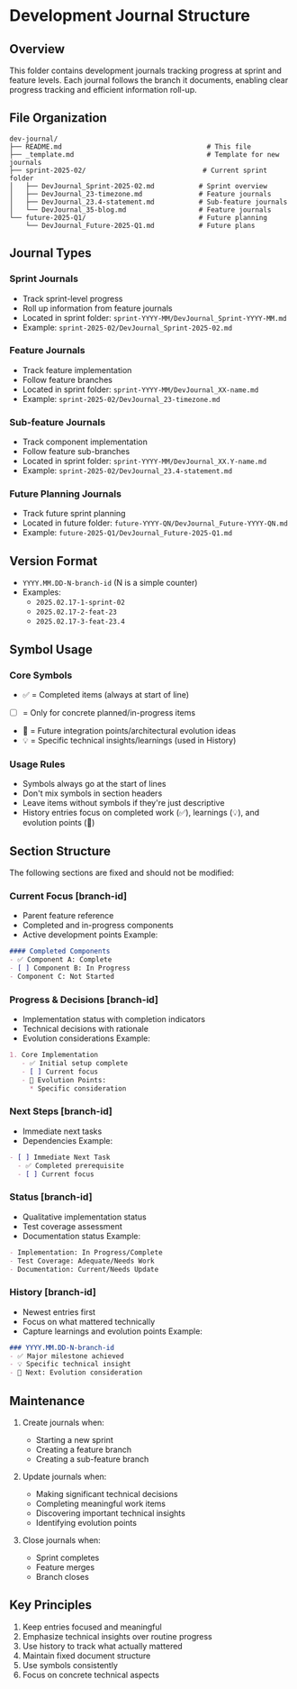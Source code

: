 # Development Journal Structure

## Overview
This folder contains development journals tracking progress at sprint and feature levels. Each journal follows the branch it documents, enabling clear progress tracking and efficient information roll-up.

## File Organization
```
dev-journal/
├── README.md                                    # This file
├── _template.md                                 # Template for new journals
├── sprint-2025-02/                             # Current sprint folder
│   ├── DevJournal_Sprint-2025-02.md           # Sprint overview
│   ├── DevJournal_23-timezone.md              # Feature journals
│   ├── DevJournal_23.4-statement.md           # Sub-feature journals
│   └── DevJournal_35-blog.md                  # Feature journals
└── future-2025-Q1/                            # Future planning
    └── DevJournal_Future-2025-Q1.md           # Future plans
```

## Journal Types

### Sprint Journals
- Track sprint-level progress
- Roll up information from feature journals
- Located in sprint folder: `sprint-YYYY-MM/DevJournal_Sprint-YYYY-MM.md`
- Example: `sprint-2025-02/DevJournal_Sprint-2025-02.md`

### Feature Journals
- Track feature implementation
- Follow feature branches
- Located in sprint folder: `sprint-YYYY-MM/DevJournal_XX-name.md`
- Example: `sprint-2025-02/DevJournal_23-timezone.md`

### Sub-feature Journals
- Track component implementation
- Follow feature sub-branches
- Located in sprint folder: `sprint-YYYY-MM/DevJournal_XX.Y-name.md`
- Example: `sprint-2025-02/DevJournal_23.4-statement.md`

### Future Planning Journals
- Track future sprint planning
- Located in future folder: `future-YYYY-QN/DevJournal_Future-YYYY-QN.md`
- Example: `future-2025-Q1/DevJournal_Future-2025-Q1.md`

## Version Format
- `YYYY.MM.DD-N-branch-id` (N is a simple counter)
- Examples:
  - `2025.02.17-1-sprint-02`
  - `2025.02.17-2-feat-23`
  - `2025.02.17-3-feat-23.4`

## Symbol Usage
### Core Symbols
- ✅ = Completed items (always at start of line)
- [ ] = Only for concrete planned/in-progress items
- 🔄 = Future integration points/architectural evolution ideas
- 💡 = Specific technical insights/learnings (used in History)

### Usage Rules
- Symbols always go at the start of lines
- Don't mix symbols in section headers
- Leave items without symbols if they're just descriptive
- History entries focus on completed work (✅), learnings (💡), and evolution points (🔄)

## Section Structure
The following sections are fixed and should not be modified:

### Current Focus [branch-id]
- Parent feature reference
- Completed and in-progress components
- Active development points
Example:
```markdown
#### Completed Components
- ✅ Component A: Complete
- [ ] Component B: In Progress
- Component C: Not Started
```

### Progress & Decisions [branch-id]
- Implementation status with completion indicators
- Technical decisions with rationale
- Evolution considerations
Example:
```markdown
1. Core Implementation
   - ✅ Initial setup complete
   - [ ] Current focus
   - 🔄 Evolution Points:
     * Specific consideration
```

### Next Steps [branch-id]
- Immediate next tasks
- Dependencies
Example:
```markdown
- [ ] Immediate Next Task
  - ✅ Completed prerequisite
  - [ ] Current focus
```

### Status [branch-id]
- Qualitative implementation status
- Test coverage assessment
- Documentation status
Example:
```markdown
- Implementation: In Progress/Complete
- Test Coverage: Adequate/Needs Work
- Documentation: Current/Needs Update
```

### History [branch-id]
- Newest entries first
- Focus on what mattered technically
- Capture learnings and evolution points
Example:
```markdown
### YYYY.MM.DD-N-branch-id
- ✅ Major milestone achieved
- 💡 Specific technical insight
- 🔄 Next: Evolution consideration
```

## Maintenance
1. Create journals when:
   - Starting a new sprint
   - Creating a feature branch
   - Creating a sub-feature branch

2. Update journals when:
   - Making significant technical decisions
   - Completing meaningful work items
   - Discovering important technical insights
   - Identifying evolution points

3. Close journals when:
   - Sprint completes
   - Feature merges
   - Branch closes

## Key Principles
1. Keep entries focused and meaningful
2. Emphasize technical insights over routine progress
3. Use history to track what actually mattered
4. Maintain fixed document structure
5. Use symbols consistently
6. Focus on concrete technical aspects
